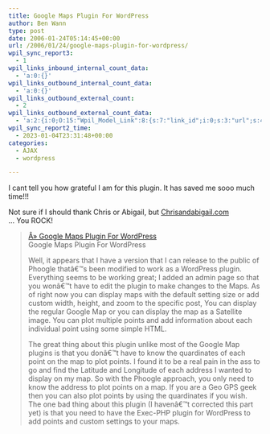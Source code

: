 ```yaml
---
title: Google Maps Plugin For WordPress
author: Ben Wann
type: post
date: 2006-01-24T05:14:45+00:00
url: /2006/01/24/google-maps-plugin-for-wordpress/
wpil_sync_report3:
  - 1
wpil_links_inbound_internal_count_data:
  - 'a:0:{}'
wpil_links_outbound_internal_count_data:
  - 'a:0:{}'
wpil_links_outbound_external_count:
  - 2
wpil_links_outbound_external_count_data:
  - 'a:2:{i:0;O:15:"Wpil_Model_Link":8:{s:7:"link_id";i:0;s:3:"url";s:42:"http://www.chrisandabigail.com/?page_id=71";s:4:"host";s:19:"chrisandabigail.com";s:8:"internal";b:0;s:4:"post";N;s:6:"anchor";s:19:"Chrisandabigail.com";s:15:"added_by_plugin";b:0;s:8:"location";s:7:"content";}i:1;O:15:"Wpil_Model_Link":8:{s:7:"link_id";i:0;s:3:"url";s:42:"http://www.chrisandabigail.com/?page_id=71";s:4:"host";s:19:"chrisandabigail.com";s:8:"internal";b:0;s:4:"post";N;s:6:"anchor";s:37:"Â» Google Maps Plugin For Wordpress";s:15:"added_by_plugin";b:0;s:8:"location";s:7:"content";}}'
wpil_sync_report2_time:
  - 2023-01-04T23:31:48+00:00
categories:
  - AJAX
  - wordpress

---
```

I cant tell you how grateful I am for this plugin. It has saved me sooo much time!!!

Not sure if I should thank Chris or Abigail, but [Chrisandabigail.com][1]  
&#8230; You ROCK!

> [Â» Google Maps Plugin For WordPress][1]  
> Google Maps Plugin For WordPress
> 
> Well, it appears that I have a version that I can release to the public of Phoogle thatâ€™s been modified to work as a WordPress plugin. Everything seems to be working great; I added an admin page so that you wonâ€™t have to edit the plugin to make changes to the Maps. As of right now you can display maps with the default setting size or add custom width, height, and zoom to the specific post, You can display the regular Google Map or you can display the map as a Satellite image. You can plot multiple points and add information about each individual point using some simple HTML.
> 
> The great thing about this plugin unlike most of the Google Map plugins is that you donâ€™t have to know the quardinates of each point on the map to plot points. I found it to be a real pain in the ass to go and find the Latitude and Longitude of each address I wanted to display on my map. So with the Phoogle approach, you only need to know the address to plot points on a map. If you are a Geo GPS geek then you can also plot points by using the quardinates if you wish. The one bad thing about this plugin (I havenâ€™t corrected this part yet) is that you need to have the Exec-PHP plugin for WordPress to add points and custom settings to your maps.

<!--fe9806e685b354edaacbb908104027d3-->

<!--3e9a4ce785cbf59add6990efbc90455e-->

 [1]: http://www.chrisandabigail.com/?page_id=71